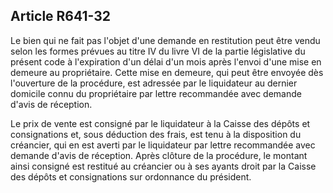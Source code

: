 Article R641-32
----
Le bien qui ne fait pas l'objet d'une demande en restitution peut être vendu
selon les formes prévues au titre IV du livre VI de la partie législative du
présent code à l'expiration d'un délai d'un mois après l'envoi d'une mise en
demeure au propriétaire. Cette mise en demeure, qui peut être envoyée dès
l'ouverture de la procédure, est adressée par le liquidateur au dernier domicile
connu du propriétaire par lettre recommandée avec demande d'avis de réception.

Le prix de vente est consigné par le liquidateur à la Caisse des dépôts et
consignations et, sous déduction des frais, est tenu à la disposition du
créancier, qui en est averti par le liquidateur par lettre recommandée avec
demande d'avis de réception. Après clôture de la procédure, le montant ainsi
consigné est restitué au créancier ou à ses ayants droit par la Caisse des
dépôts et consignations sur ordonnance du président.
